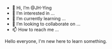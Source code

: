- 👋 Hi, I’m @JH-Ying
- 👀 I’m interested in ...
- 🌱 I’m currently learning ...
- 💞️ I’m looking to collaborate on ...
- 📫 How to reach me ...

<!---
JH-Ying/JH-Ying is a ✨ special ✨ repository because its `README.md` (this file) appears on your GitHub profile.
You can click the Preview link to take a look at your changes.
--->

Hello everyone, I'm new here to learn something.
